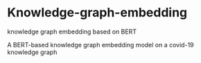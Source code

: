 # Knowledge-graph-embedding
knowledge graph embedding based on BERT


A BERT-based knowledge graph embedding model on a covid-19 knowledge graph
